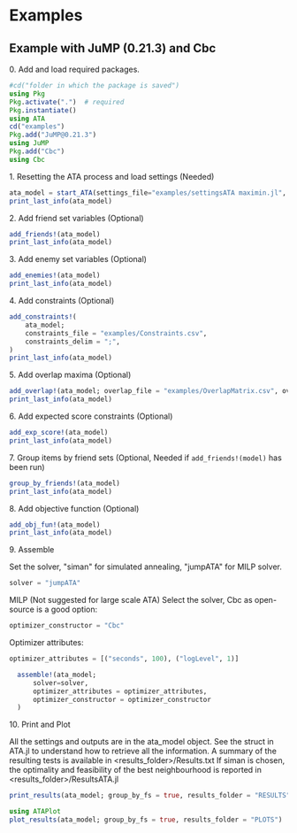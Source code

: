 # Examples

## Example with JuMP (0.21.3) and Cbc

0\. Add and load required packages.
```julia
#cd("folder in which the package is saved")
using Pkg
Pkg.activate(".")  # required
Pkg.instantiate()
using ATA
cd("examples")
Pkg.add("JuMP@0.21.3")
using JuMP
Pkg.add("Cbc")
using Cbc
```

1\. Resetting the ATA process and load settings (Needed)

```julia
ata_model = start_ATA(settings_file="examples/settingsATA maximin.jl", bank_file="examples/data/Bank.csv", bank_delim=";")
print_last_info(ata_model)
```

2\. Add friend set variables (Optional)

```julia
add_friends!(ata_model)
print_last_info(ata_model)
```

3\. Add enemy set variables (Optional)

```julia
add_enemies!(ata_model)
print_last_info(ata_model)
```

4\. Add constraints (Optional)

```julia
add_constraints!(
    ata_model;
    constraints_file = "examples/Constraints.csv",
    constraints_delim = ";",
)
print_last_info(ata_model)
```

5\. Add overlap maxima (Optional)

```julia
add_overlap!(ata_model; overlap_file = "examples/OverlapMatrix.csv", overlap_delim = ";")
print_last_info(ata_model)
```

6\. Add expected score constraints (Optional)

```julia
add_exp_score!(ata_model)
print_last_info(ata_model)
```

7\. Group items by friend sets (Optional, Needed if `add_friends!(model)` has been run)

```julia
group_by_friends!(ata_model)
print_last_info(ata_model)
```

8\. Add objective function (Optional)

```julia
add_obj_fun!(ata_model)
print_last_info(ata_model)
```

9\. Assemble

Set the solver, "siman" for simulated annealing, "jumpATA" for MILP solver.
```julia
solver = "jumpATA"
```

MILP (Not suggested for large scale ATA)
Select the solver, Cbc as open-source is a good option:
```julia
optimizer_constructor = "Cbc"
```

Optimizer attributes:
```julia
optimizer_attributes = [("seconds", 100), ("logLevel", 1)]
```

```julia
  assemble!(ata_model;
      solver=solver,
      optimizer_attributes = optimizer_attributes,
      optimizer_constructor = optimizer_constructor
  )
```

10\. Print and Plot

All the settings and outputs are in the ata_model object.
See the struct in ATA.jl to understand how to retrieve all the information.
A summary of the resulting tests is available in <results_folder>/Results.txt
If siman is chosen, the optimality and feasibility of the best neighbourhood
is reported in <results_folder>/ResultsATA.jl

```julia
print_results(ata_model; group_by_fs = true, results_folder = "RESULTS")
```

```julia
using ATAPlot
plot_results(ata_model; group_by_fs = true, results_folder = "PLOTS")
```

